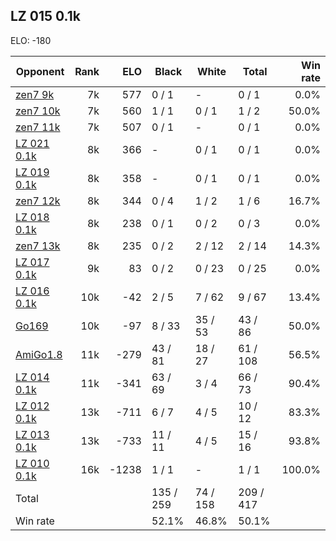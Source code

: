 ## LZ 015 0.1k ##

ELO: -180

Opponent | Rank | ELO | Black | White | Total | Win rate
---------|-----:|----:|-------|-------|-------|-------:
[zen7 9k](zen7%209k.md) | 7k | 577 | 0 / 1 | - | 0 / 1 | 0.0%
[zen7 10k](zen7%2010k.md) | 7k | 560 | 1 / 1 | 0 / 1 | 1 / 2 | 50.0%
[zen7 11k](zen7%2011k.md) | 7k | 507 | 0 / 1 | - | 0 / 1 | 0.0%
[LZ 021 0.1k](LZ%20021%200.1k.md) | 8k | 366 | - | 0 / 1 | 0 / 1 | 0.0%
[LZ 019 0.1k](LZ%20019%200.1k.md) | 8k | 358 | - | 0 / 1 | 0 / 1 | 0.0%
[zen7 12k](zen7%2012k.md) | 8k | 344 | 0 / 4 | 1 / 2 | 1 / 6 | 16.7%
[LZ 018 0.1k](LZ%20018%200.1k.md) | 8k | 238 | 0 / 1 | 0 / 2 | 0 / 3 | 0.0%
[zen7 13k](zen7%2013k.md) | 8k | 235 | 0 / 2 | 2 / 12 | 2 / 14 | 14.3%
[LZ 017 0.1k](LZ%20017%200.1k.md) | 9k | 83 | 0 / 2 | 0 / 23 | 0 / 25 | 0.0%
[LZ 016 0.1k](LZ%20016%200.1k.md) | 10k | -42 | 2 / 5 | 7 / 62 | 9 / 67 | 13.4%
[Go169](Go169.md) | 10k | -97 | 8 / 33 | 35 / 53 | 43 / 86 | 50.0%
[AmiGo1.8](AmiGo1.8.md) | 11k | -279 | 43 / 81 | 18 / 27 | 61 / 108 | 56.5%
[LZ 014 0.1k](LZ%20014%200.1k.md) | 11k | -341 | 63 / 69 | 3 / 4 | 66 / 73 | 90.4%
[LZ 012 0.1k](LZ%20012%200.1k.md) | 13k | -711 | 6 / 7 | 4 / 5 | 10 / 12 | 83.3%
[LZ 013 0.1k](LZ%20013%200.1k.md) | 13k | -733 | 11 / 11 | 4 / 5 | 15 / 16 | 93.8%
[LZ 010 0.1k](LZ%20010%200.1k.md) | 16k | -1238 | 1 / 1 | - | 1 / 1 | 100.0%
Total | | | 135 / 259 | 74 / 158 | 209 / 417 | 
Win rate| | | 52.1% | 46.8% | 50.1% | 
